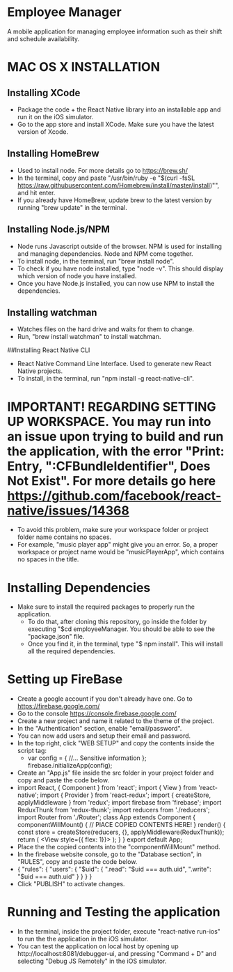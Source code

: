 # Employee Manager
A mobile application for managing employee information such as their shift and schedule availability.

# MAC OS X INSTALLATION
## Installing XCode
- Package the code + the React Native library into an installable app and run it on the iOS simulator.
- Go to the app store and install XCode. Make sure you have the latest version of Xcode.

## Installing HomeBrew
- Used to install node. For more details go to https://brew.sh/
- In the terminal, copy and paste "/usr/bin/ruby -e "$(curl -fsSL https://raw.githubusercontent.com/Homebrew/install/master/install)"", and hit enter.
- If you already have HomeBrew, update brew to the latest version by running "brew update" in the terminal.

## Installing Node.js/NPM
- Node runs Javascript outside of the browser. NPM is used for installing and managing dependencies. Node and NPM come together.
- To install node, in the terminal, run "brew install node".
- To check if you have node installed, type "node -v". This should display which version of node you have installed.
- Once you have Node.js installed, you can now use NPM to install the dependencies.

## Installing watchman
- Watches files on the hard drive and waits for them to change.
- Run, "brew install watchman" to install watchman.

##Installing React Native CLI
- React Native Command Line Interface. Used to generate new React Native projects.
- To install, in the terminal, run "npm install -g react-native-cli".

# IMPORTANT! REGARDING SETTING UP WORKSPACE. You may run into an issue upon trying to build and run the application, with the error "Print: Entry, ":CFBundleIdentifier", Does Not Exist". For more details go here https://github.com/facebook/react-native/issues/14368
- To avoid this problem, make sure your workspace folder or project folder name contains no spaces.
- For example, "music player app" might give you an error. So, a proper workspace or project name would be "musicPlayerApp", which contains no spaces in the title.

# Installing Dependencies
- Make sure to install the required packages to properly run the application.
  - To do that, after cloning this repository, go inside the folder by executing "$cd employeeManager. You should be able to see the "package.json" file.
  - Once you find it, in the terminal, type "$ npm install". This will install all the required dependencies.

# Setting up FireBase
- Create a google account if you don't already have one. Go to https://firebase.google.com/
- Go to the console https://console.firebase.google.com/
- Create a new project and name it related to the theme of the project.
- In the "Authentication" section, enable "email/password".
- You can now add users and setup their email and password.
- In the top right, click "WEB SETUP" and copy the contents inside the script tag:
  - var config = {
      //... Sensitive information
    };
    firebase.initializeApp(config);
- Create an "App.js" file inside the src folder in your project folder and copy and paste the code below.
- import React, { Component } from 'react';
import { View } from 'react-native';
import { Provider } from 'react-redux';
import { createStore, applyMiddleware } from 'redux';
import firebase from 'firebase';
import ReduxThunk from 'redux-thunk';
import reducers from './reducers';
import Router from './Router';
class App extends Component {
  componentWillMount() {
    // PlACE COPIED CONTENTS HERE!
  }
  render() {
    const store = createStore(reducers, {}, applyMiddleware(ReduxThunk));
    return (
      <Provider store={store}>
        <View style={{ flex: 1}}>
          <Router />
        </View>
      </Provider>
    );
  }
}
export default App;
- Place the the copied contents into the "componentWillMount" method.
- In the firebase website console, go to the "Database section", in "RULES", copy and paste the code below.
- {
    "rules": {
  		"users": {
        "$uid": {
          ".read": "$uid === auth.uid",
          ".write": "$uid === auth.uid"
        }
      }
    }
  }
- Click "PUBLISH" to activate changes.

# Running and Testing the application
- In the terminal, inside the project folder, execute "react-native run-ios" to run the the application in the iOS simulator.
- You can test the application on local host by opening up http://localhost:8081/debugger-ui, and pressing "Command + D" and selecting "Debug JS Remotely" in the iOS simulator.
